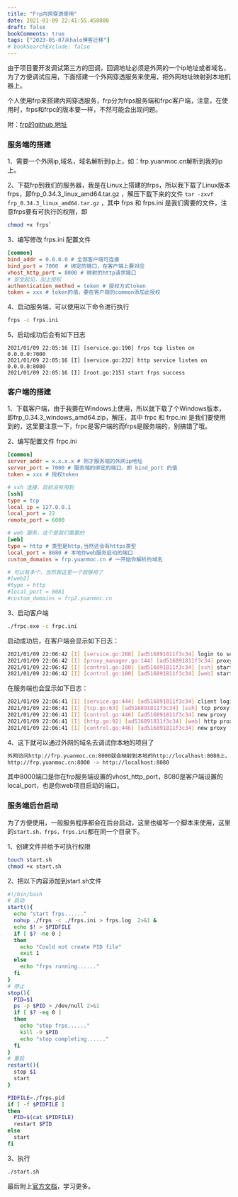 ```yaml
---
title: "Frp内网穿透使用"
date: 2021-01-09 22:41:55.458000
draft: false
bookComments: true
tags: ["2023-05-07从halo博客迁移"]
# bookSearchExclude: false
---
```

由于项目要开发调试第三方的回调，回调地址必须是外网的一个ip地址或者域名，为了方便调试应用，下面搭建一个外网穿透服务来使用，把外网地址映射到本地机器上。

个人使用frp来搭建内网穿透服务，frp分为frps服务端和frpc客户端，注意，在使用时，frps和frpc的版本要一样，不然可能会出现问题。

附：[frp的github 地址](https://github.com/fatedier/frp)

### 服务端的搭建
1、需要一个外网ip,域名，域名解析到ip上，如：frp.yuanmoc.cn解析到我的ip上。

2、下载frp到我们的服务器，我是在Linux上搭建的frps，所以我下载了Linux版本frps，即frp_0.34.3_linux_amd64.tar.gz
，解压下载下来的文件 `tar -zxvf frp_0.34.3_linux_amd64.tar.gz` ，其中 frps 和 frps.ini 是我们需要的文件，注意frps要有可执行的权限，即 
```bash
chmod +x frps` 
```

3、编写修改 frps.ini 配置文件
```ini
[common]
bind_addr = 0.0.0.0 # 全部客户端可连接
bind_port = 7000  # 绑定的端口，在客户端上要对应
vhost_http_port = 8000 # 映射的http请求端口
# 安全起见，加上授权
authentication_method = token # 授权方式token
token = xxx # token的值，要在客户端的common添加此授权

```
4、启动服务端，可以使用以下命令进行执行
```bash
frps -c frps.ini
```

5、启动成功后会有如下日志
```text
2021/01/09 22:05:16 [I] [service.go:190] frps tcp listen on 0.0.0.0:7000
2021/01/09 22:05:16 [I] [service.go:232] http service listen on 0.0.0.0:8080
2021/01/09 22:05:16 [I] [root.go:215] start frps success

```


### 客户端的搭建
1、下载客户端，由于我要在Windows上使用，所以就下载了个Windows版本，即frp_0.34.3_windows_amd64.zip，解压，其中 frpc 和 frpc.ini 是我们要使用到的，这里要注意一下，frpc是客户端的而frps是服务端的，别搞错了哦。

2、编写配置文件 frpc.ini
```ini
[common]
server_addr = x.x.x.x # 刚才服务端的外网ip地址
server_port = 7000 # 服务端的绑定的端口，即 bind_port 的值
token = xxx # 授权token

# ssh 连接，目前没有用到
[ssh]
type = tcp
local_ip = 127.0.0.1
local_port = 22
remote_port = 6000

# web 服务，这个是我们需要的
[web]
type = http # 类型是http,当然还会有https类型
local_port = 8080 # 本地你web服务启动的端口
custom_domains = frp.yuanmoc.cn # 一开始你解析的域名

# 可以有多个，当然我这里一个就够用了
#[web2]
#type = http
#local_port = 8081
#custom_domains = frp2.yuanmoc.cn
```
3、启动客户端
```bash
./frpc.exe -c frpc.ini
```
启动成功后，在客户端会显示如下日志：
```bash
2021/01/09 22:06:42 [I] [service.go:288] [ad516891811f3c34] login to server success, get run id [ad516891811f3c34], server udp port [0]
2021/01/09 22:06:42 [I] [proxy_manager.go:144] [ad516891811f3c34] proxy added: [ssh web]
2021/01/09 22:06:42 [I] [control.go:180] [ad516891811f3c34] [ssh] start proxy success
2021/01/09 22:06:42 [I] [control.go:180] [ad516891811f3c34] [web] start proxy success
```
在服务端也会显示如下日志：
```bash
2021/01/09 22:06:41 [I] [service.go:444] [ad516891811f3c34] client login info: ip [119.123.72.17:14167] version [0.34.3] hostname [] os [windows] arch [amd64]
2021/01/09 22:06:41 [I] [tcp.go:63] [ad516891811f3c34] [ssh] tcp proxy listen port [6000]
2021/01/09 22:06:41 [I] [control.go:446] [ad516891811f3c34] new proxy [ssh] success
2021/01/09 22:06:41 [I] [http.go:92] [ad516891811f3c34] [web] http proxy listen for host [frp.yuanmoc.cn] location [] group []
2021/01/09 22:06:41 [I] [control.go:446] [ad516891811f3c34] new proxy [web] success
```
4、这下就可以通过外网的域名去调试你本地的项目了
```bash
外网访问http://frp.yuanmoc.cn:8000就会映射到本地的http://localhost:8080上，用于调试某些api的回调非常方便。
http://frp.yuanmoc.cn:8000 -> http://localhost:8080
```
其中8000端口是你在frp服务端设置的vhost_http_port，8080是客户端设置的local_port，也是你web项目启动的端口。

### 服务端后台启动
为了方便使用，一般服务程序都会在后台启动，这里也编写一个脚本来使用，这里的`start.sh，frps，frps.ini`都在同一个目录下。

1、创建文件并给予可执行权限
```bash
touch start.sh
chmod +x start.sh
```

2、把以下内容添加到start.sh文件
```bash
#!/bin/bash
# 启动
start(){
  echo "start frps......"
  nohup ./frps -c ./frps.ini > frps.log  2>&1 &
  echo $! > $PIDFILE
  if [ $? -ne 0 ]
  then
    echo "Could not create PID file"
    exit 1
  else
    echo "frps running......"
  fi
}
# 停止
stop(){
  PID=$1
  ps -p $PID > /dev/null 2>&1
  if [ $? -eq 0 ]
  then
    echo "stop frps......"
    kill -9 $PID
    echo "stop completing......"
  fi
}
# 重启
restart(){
  stop $1
  start
}

PIDFILE=./frps.pid
if [ -f $PIDFILE ]
then
  PID=$(cat $PIDFILE)
  restart $PID
else
  start
fi

```

3、执行
```bash
./start.sh
```

最后附上[官方文档](https://gofrp.org/docs/)，学习更多。